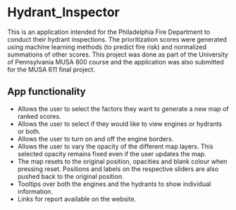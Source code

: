 # Hydrant_Inspector

This is an application intended for the Philadelphia Fire Department to conduct their hydrant inspections. The prioritization scores were generated using machine learning methods (to predict fire risk) and normalized summations of other scores. This project was done as part of the University of Pennsylvania MUSA 800 course and the application was also submitted for the MUSA 611 final project.

## App functionality
- Allows the user to select the factors they want to generate a new map of ranked scores.
- Allows the user to select if they would like to view engines or hydrants or both.
- Allows the user to turn on and off the engine borders.
- Allows the user to vary the opacity of the different map layers. This selected opacity remains fixed even if the user updates the map.
- The map resets to the original position, opacities and blank colour when pressing reset. Positions and labels on the respective sliders are also pushed back to the original position.
- Tooltips over both the engines and the hydrants to show individual information.
- Links for report available on the website.
